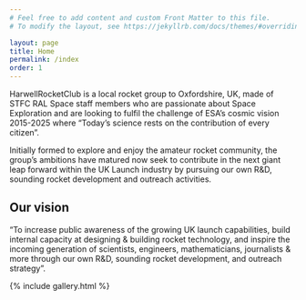 ```yaml
---
# Feel free to add content and custom Front Matter to this file.
# To modify the layout, see https://jekyllrb.com/docs/themes/#overriding-theme-defaults

layout: page
title: Home
permalink: /index
order: 1
---
```


HarwellRocketClub is a local rocket group to Oxfordshire, UK, made of STFC RAL Space staff members who are passionate about Space Exploration and are looking to fulfil the challenge of ESA’s cosmic vision 2015-2025 where “Today’s science rests on the contribution of every citizen”.

Initially formed to explore and enjoy the amateur rocket community, the group’s ambitions have matured now seek to contribute in the next giant leap forward within the UK Launch industry by pursuing our own R&D, sounding rocket development and outreach activities.


## Our vision

“To increase public awareness of the growing UK launch capabilities, build internal capacity at designing & building rocket technology, and inspire the incoming generation of scientists, engineers, mathematicians, journalists & more through our own R&D, sounding rocket development, and outreach strategy”.


{% include gallery.html %}
